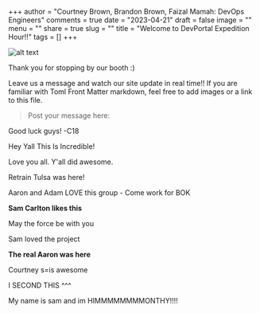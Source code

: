 +++
author = "Courtney Brown, Brandon Brown, Faizal Mamah: DevOps Engineers"
comments = true
date = "2023-04-21"
draft = false
image = ""
menu = ""
share = true
slug = ""
title = "Welcome to DevPortal Expedition Hour!!"
tags = []
+++

![alt text](https://blog.exigence.io/hs-fs/hubfs/298-2987566_devops-tools-clipart.png?width=3072&name=298-2987566_devops-tools-clipart.png)


Thank you for stopping by our booth :)

Leave us a message and watch our site update in real time!! If you are familiar with Toml Front Matter markdown, feel free to add images or a link to this file.

> Post your message here:

Good luck guys! -C18

Hey Yall This Is Incredible! 

Love you all. Y'all did awesome.

Retrain Tulsa was here!

Aaron and Adam LOVE this group - Come work for BOK

**Sam Carlton likes this**

May the force be with you

Sam loved the project

**The real Aaron was here**

Courtney s=is awesome

I SECOND THIS ^^^

My name is sam and im HIMMMMMMMMONTHY!!!! 
